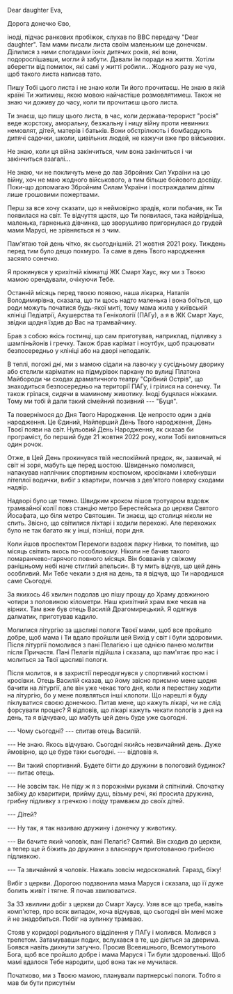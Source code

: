 Dear daughter Eva,

Дорога донечко Єво,

іноді, підчас ранкових пробіжок, слухав по BBC передачу "Dear daughter". Там мами писали листа своїм маленьким ще донечкам. Ділилися з ними спогадами їхніх дитячих років, які вони, подорослішавши, могли й забути. Давали їм поради на життя. Хотіли вберегти від помилок, які самі у житті робили... Жодного разу не чув, щоб такого листа написав тато.  

Пишу Тобі цього листа і не знаю коли Ти його прочитаєш. Не знаю в якій країні Ти житимеш, якою мовою найчастіше розмовлятимеш. Також не знаю чи доживу до часу, коли ти прочитаєш цього листа.

Ти знаєш, що пишу цього листа, в час, коли держава-терорист "росія" веде жорстоку, аморальну, безжальну і ницу війну проти невинних немовлят, дітей, матерів і батьків. Вони обстрілюють і бомбардують дитячі садочки, школи, цивільних людей, не кажучи вже про військових.

Не знаю, коли ця війна закінчиться, чим вона закінчиться і чи закінчиться взагалі...

Не знаю, чи не покличуть мене до лав Збройних Сил України на цю війну, хоч не маю жодного військового, а тим більше бойового досвіду. Поки-що допомагаю Збройним Силам України і постраждалим дітям лише грошовими пожертвами.

Перш за все хочу сказати, що я неймовірно зрадів, коли побачив, як Ти появилася на світ.
Те відчуття щастя, що Ти появилася, така найрідніша, маленька, гарненька дівчинка, що зворушливо пригорнулася до грудей мами Марусі, не зрівняється ні з чим. 

Пам'ятаю той день чітко, як сьогоднішній. 21 жовтня 2021 року. Тиждень перед тим було дещо похмуро. Та саме в день Твого народження засяяло сонечко. 

Я прокинувся у крихітній кімнатці ЖК Смарт Хаус, яку ми з Твоєю мамою орендували, очікуючи Тебе. 

Останній місяць перед твоєю появою, наша лікарка, Наталія Володимирівна, сказала, що ти щось надто маленька і вона боїться, що роди можуть початися будь-якої миті, тому мама жила у київській клініці Педіатрії, Акушерства та Генікології (ПАГу), а я в ЖК Смарт Хаус, звідки щодня їздив до Вас на трамвайчику. 

Брав з собою якісь гостинці, що сам приготував, наприклад, підливку з шампіньйонів і гречку. Також брав карімат і ноутбук, щоб працювати безпосередньо у клініці або на дворі неподалік. 

В теплі, погожі дні, ми з мамою сідали на лавочку у сусідньому дворику або стелили каріматик на підмурівок паркану по вулиці Платона Майбороди чи сходах драматичного театру "Срібний Острів", що знаходиться безпосередньо на території ПАГу, і грілися на сонечку. Ти також грілася, сидячи в маминому животику. Іноді буцялася ніжками. Тому ми тобі й дали такий сімейний позивний --- "Буця".

Та повернімося до Дня Твого Народження. Це непросто один з днів народження. Це Єдиний, Найперший День Твого народження, День Твоєї появи на світ. Нульовий День Народження, як сказав би програміст, бо перший буде 21 жовтня 2022 року, коли Тобі виповниться один рочок.

Отже, в Цей День прокинувся твій неспокійний предок, як, зазвичай, ні світ ні зоря, мабуть ще перед шостою. Швиденько помолився, напакував наплічник спортивним костюмом, кросівками і хлебнувши літеплої водички, вибіг з квартири, помчав з дев'ятого поверху сходами надвір.

Надворі було ще темно. Швидким кроком пішов тротуаром вздовж трамвайної колії повз станцію метро Берестейська до церкви Святого Йосафата, що біля метро Святошин. Ти знаєш, що столиця ніколи не спить. Звісно, що світилися ліхтарі і ходили перехожі. Але перехожих було не так багато як у інші, пізніші, пори дня.

Коли йшов проспектом Перемоги вздовж парку Нивки, то помітив, що місяць світить якось по-особливому. Ніколи не бачив такого помаранчево-гарячого повного місяця. Він бовванів у свіжому ранішньому небі наче стиглий апельсин. В ту мить відчув, що цей день особливий. Ми Тебе чекали з дня на день, та я відчув, що Ти народишся саме Сьогодні.

За якихось 46 хвилин подолав цю пішу прощу до Храму довжиною чотири з половиною кілометри. Наш крихітний храм вже чекав на вірних. Там вже був отець Василій Драгомирецький. Я одягнув далматик, приготував кадило. 

Молилися літургію за щасливі пологи Твоєї мами, щоб все пройшло добре, щоб мама і Ти вдало пройшли цей Вихід у світ і були здоровими.
Після літургії помолився з пані Пелагією і ще однією панею молитви після Причастя. Пані Пелагія підійшла і сказала, що пам'ятає про нас і молиться за Твої щасливі пологи.

Після молитов, я в захристії переодягнувся у спортивний костюм і кросівки. Отець Василій сказав, що йому звісно приємно мене щодня бачити на літургії, але він уже чекає того дня, коли я перестану ходити на літургію, бо у мене появляться інші клопоти. Що нарешті я буду піклуватися своєю донечкою. Питав мене, що кажуть лікарі, чи не слід форсувати процес? Я відповів, що лікарі кажуть чекати пологів з дня на день, та я відчуваю, що мабуть цей день буде уже сьогодні.

--- Чому сьогодні? --- спитав отець Василій.

--- Не знаю. Якось відчуваю. Сьогодні якийсь незвичайний день. Дуже ймовірно, що це буде таки сьогодні. --- відповів я.

--- Ви такий спортивний. Будете бігти до дружини в пологовий будинок? --- питає отець.

--- Не зовсім так. Не піду ж я з порожніми руками й спітнілий. Спочатку забіжу до кваритири, прийму душ, візьму речі, які просила дружина, грибну підливку з гречкою і поїду трамваєм до своїх дітей.

--- Дітей?

--- Ну так, я так називаю дружину і донечку у животику.

--- Ви бачите який чоловік, пані Пелагіє? Святий. Він сходив до церкви, а тепер ще й біжить до дружини з власноруч приготованою грибною підливкою.

--- Та звичайний я чоловік. Нажаль зовсім недосконалий. Гаразд, біжу!

Вибіг з церкви. Дорогою подзвонила мама Маруся і сказала, що її дуже болить живіт і тягне. Я почав хвилюватися.  

За 33 хвилини добіг з церкви до Смарт Хаусу. Узяв все що треба, навіть комп'ютер, про всяк випадок, хоча відчував, що сьогодні він мені може й не знадобиться. Побіг на зупинку трамваю.

Стояв у коридорі родильного відділення у ПАГу і молився. Молився з трепетом. Затамувавши подих, вслухався в те, що діється за дверима. Боявся навіть дихнути загучно. Просив Всевишнього, Всемогутнього Бога, щоб все пройшло добре і мама Маруся і Ти були здоровенькі. Щоб мамі вдалося Тебе народити, щоб вона так не мучилася.

Початково, ми з Твоєю мамою, планували партнерські пологи. Тобто я мав би бути присутнім